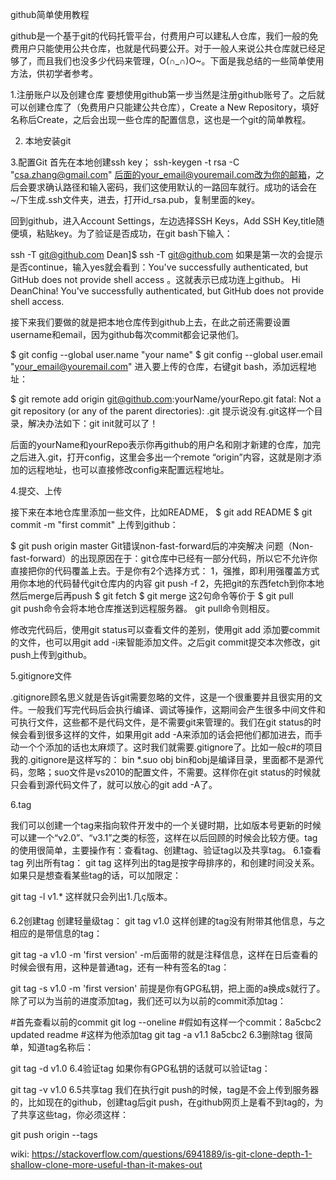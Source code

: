 github简单使用教程

github是一个基于git的代码托管平台，付费用户可以建私人仓库，我们一般的免费用户只能使用公共仓库，也就是代码要公开。对于一般人来说公共仓库就已经足够了，而且我们也没多少代码来管理，O(∩_∩)O~。下面是我总结的一些简单使用方法，供初学者参考。

1.注册账户以及创建仓库
要想使用github第一步当然是注册github账号了。之后就可以创建仓库了（免费用户只能建公共仓库），Create a New Repository，填好名称后Create，之后会出现一些仓库的配置信息，这也是一个git的简单教程。

2. 本地安装git

3.配置Git
首先在本地创建ssh key；
ssh-keygen -t rsa -C "csa.zhang@gmail.com"
后面的your_email@youremail.com改为你的邮箱，之后会要求确认路径和输入密码，我们这使用默认的一路回车就行。成功的话会在~/下生成.ssh文件夹，进去，打开id_rsa.pub，复制里面的key。

回到github，进入Account Settings，左边选择SSH Keys，Add SSH Key,title随便填，粘贴key。为了验证是否成功，在git bash下输入：

 ssh -T git@github.com
Dean]$ ssh -T git@github.com
如果是第一次的会提示是否continue，输入yes就会看到：You've successfully authenticated, but GitHub does not provide shell access 。这就表示已成功连上github。
Hi DeanChina! You've successfully authenticated, but GitHub does not provide shell access.


接下来我们要做的就是把本地仓库传到github上去，在此之前还需要设置username和email，因为github每次commit都会记录他们。


$ git config --global user.name "your name"
$ git config --global user.email "your_email@youremail.com"
进入要上传的仓库，右键git bash，添加远程地址：

$ git remote add origin git@github.com:yourName/yourRepo.git
fatal: Not a git repository (or any of the parent directories): .git
提示说没有.git这样一个目录，解决办法如下：git init就可以了！

后面的yourName和yourRepo表示你再github的用户名和刚才新建的仓库，加完之后进入.git，打开config，这里会多出一个remote “origin”内容，这就是刚才添加的远程地址，也可以直接修改config来配置远程地址。

4.提交、上传

接下来在本地仓库里添加一些文件，比如README，
$ git add README
$ git commit -m "first commit"
上传到github：

$ git push origin master
Git错误non-fast-forward后的冲突解决
问题（Non-fast-forward）的出现原因在于：git仓库中已经有一部分代码，所以它不允许你直接把你的代码覆盖上去。于是你有2个选择方式：
1，强推，即利用强覆盖方式用你本地的代码替代git仓库内的内容
git push -f
2，先把git的东西fetch到你本地然后merge后再push
$ git fetch
$ git merge
这2句命令等价于
$ git pull  
git push命令会将本地仓库推送到远程服务器。
git pull命令则相反。

修改完代码后，使用git status可以查看文件的差别，使用git add 添加要commit的文件，也可以用git add -i来智能添加文件。之后git commit提交本次修改，git push上传到github。

5.gitignore文件

.gitignore顾名思义就是告诉git需要忽略的文件，这是一个很重要并且很实用的文件。一般我们写完代码后会执行编译、调试等操作，这期间会产生很多中间文件和可执行文件，这些都不是代码文件，是不需要git来管理的。我们在git status的时候会看到很多这样的文件，如果用git add -A来添加的话会把他们都加进去，而手动一个个添加的话也太麻烦了。这时我们就需要.gitignore了。比如一般c#的项目我的.gitignore是这样写的：
bin
*.suo
obj
bin和obj是编译目录，里面都不是源代码，忽略；suo文件是vs2010的配置文件，不需要。这样你在git status的时候就只会看到源代码文件了，就可以放心的git add -A了。

6.tag

我们可以创建一个tag来指向软件开发中的一个关键时期，比如版本号更新的时候可以建一个“v2.0”、“v3.1”之类的标签，这样在以后回顾的时候会比较方便。tag的使用很简单，主要操作有：查看tag、创建tag、验证tag以及共享tag。
6.1查看tag
列出所有tag：
git tag
这样列出的tag是按字母排序的，和创建时间没关系。如果只是想查看某些tag的话，可以加限定：

git tag -l v1.*
这样就只会列出1.几ç版本。

6.2创建tag
创建轻量级tag：
git tag v1.0
这样创建的tag没有附带其他信息，与之相应的是带信息的tag：

git tag -a v1.0 -m 'first version'
-m后面带的就是注释信息，这样在日后查看的时候会很有用，这种是普通tag，还有一种有签名的tag：

git tag -s v1.0 -m 'first version'
前提是你有GPG私钥，把上面的a换成s就行了。除了可以为当前的进度添加tag，我们还可以为以前的commit添加tag：

#首先查看以前的commit
git log --oneline 
#假如有这样一个commit：8a5cbc2 updated readme
#这样为他添加tag
git tag -a v1.1 8a5cbc2
6.3删除tag
很简单，知道tag名称后：

git tag -d v1.0
6.4验证tag
如果你有GPG私钥的话就可以验证tag：

git tag -v v1.0
6.5共享tag
我们在执行git push的时候，tag是不会上传到服务器的，比如现在的github，创建tag后git push，在github网页上是看不到tag的，为了共享这些tag，你必须这样：

git push origin --tags


wiki:
https://stackoverflow.com/questions/6941889/is-git-clone-depth-1-shallow-clone-more-useful-than-it-makes-out
